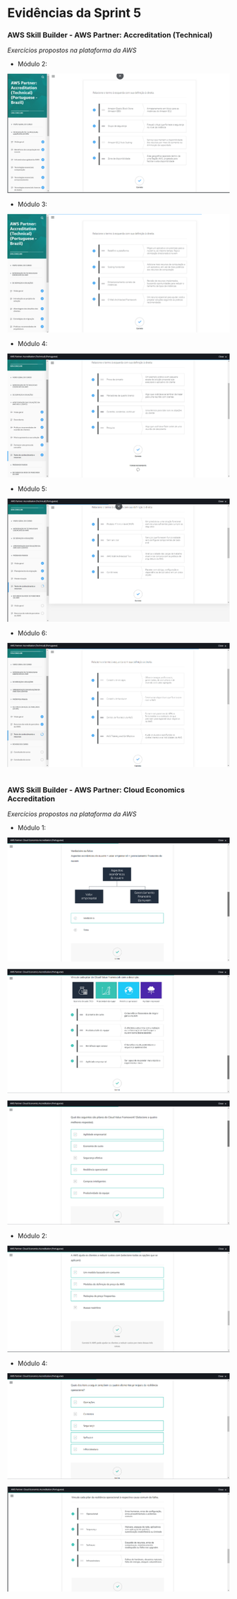 #
# Evidências da Sprint 5

### AWS Skill Builder - AWS Partner: Accreditation (Technical)

*Exercícios propostos na plataforma da AWS*

  - Módulo 2: 
  
  ![](https://github.com/catarwnalud/pbCompass/blob/master/sprint_5/evidencias/technical_2.png)

  - Módulo 3: 
  
  ![](https://github.com/catarwnalud/pbCompass/blob/master/sprint_5/evidencias/technical_3.png)

  - Módulo 4: 
  
  ![](https://github.com/catarwnalud/pbCompass/blob/master/sprint_5/evidencias/technical_4.png)

  - Módulo 5:
  
  ![](https://github.com/catarwnalud/pbCompass/blob/master/sprint_5/evidencias/technical_5.png)

  - Módulo 6: 
  
  ![](https://github.com/catarwnalud/pbCompass/blob/master/sprint_5/evidencias/technical_6.png)

#

### AWS Skill Builder - AWS Partner: Cloud Economics Accreditation 

*Exercícios propostos na plataforma da AWS*

  - Módulo 1: 
  
  ![](https://github.com/catarwnalud/pbCompass/blob/master/sprint_5/evidencias/economic_1.png)

  ![](https://github.com/catarwnalud/pbCompass/blob/master/sprint_5/evidencias/economic_3.png)

  ![](https://github.com/catarwnalud/pbCompass/blob/master/sprint_5/evidencias/economic_4.png)

  - Módulo 2: 
  
  ![](https://github.com/catarwnalud/pbCompass/blob/master/sprint_5/evidencias/economic_2.png) 

  - Módulo 4: 
  
  ![](https://github.com/catarwnalud/pbCompass/blob/master/sprint_5/evidencias/economic_5.png)

  ![](https://github.com/catarwnalud/pbCompass/blob/master/sprint_5/evidencias/economic_6.png)

# 
